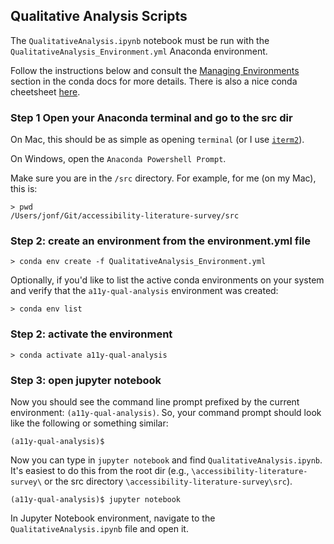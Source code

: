 

## Qualitative Analysis Scripts
The `QualitativeAnalysis.ipynb` notebook must be run with the `QualitativeAnalysis_Environment.yml` Anaconda environment. 

Follow the instructions below and consult the [Managing Environments](https://docs.conda.io/projects/conda/en/latest/user-guide/tasks/manage-environments.html) section in the conda docs for more details. There is also a nice conda cheetsheet [here](https://docs.conda.io/projects/conda/en/4.6.0/_downloads/52a95608c49671267e40c689e0bc00ca/conda-cheatsheet.pdf).

### Step 1 Open your Anaconda terminal and go to the src dir
On Mac, this should be as simple as opening `terminal` (or I use [`iterm2`](https://iterm2.com/)).

On Windows, open the `Anaconda Powershell Prompt`.

Make sure you are in the `/src` directory. For example, for me (on my Mac), this is:

```
> pwd
/Users/jonf/Git/accessibility-literature-survey/src
```

### Step 2: create an environment from the environment.yml file

```
> conda env create -f QualitativeAnalysis_Environment.yml
```

Optionally, if you'd like to list the active conda environments on your system and verify that the `a11y-qual-analysis` environment was created:

```
> conda env list
```

### Step 2: activate the environment

```
> conda activate a11y-qual-analysis
```

### Step 3: open jupyter notebook
Now you should see the command line prompt prefixed by the current environment: `(a11y-qual-analysis)`. So, your command prompt should look like the following or something similar:

```
(a11y-qual-analysis)$
```

Now you can type in `jupyter notebook` and find `QualitativeAnalysis.ipynb`. It's easiest to do this from the root dir (e.g., `\accessibility-literature-survey\` or the src directory `\accessibility-literature-survey\src`).

```
(a11y-qual-analysis)$ jupyter notebook
```

In Jupyter Notebook environment, navigate to the `QualitativeAnalysis.ipynb` file and open it.
